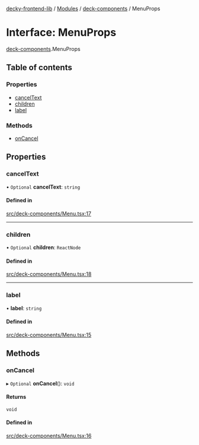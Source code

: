 [decky-frontend-lib](../README.md) / [Modules](../modules.md) / [deck-components](../modules/deck_components.md) / MenuProps

# Interface: MenuProps

[deck-components](../modules/deck_components.md).MenuProps

## Table of contents

### Properties

- [cancelText](deck_components.MenuProps.md#canceltext)
- [children](deck_components.MenuProps.md#children)
- [label](deck_components.MenuProps.md#label)

### Methods

- [onCancel](deck_components.MenuProps.md#oncancel)

## Properties

### cancelText

• `Optional` **cancelText**: `string`

#### Defined in

[src/deck-components/Menu.tsx:17](https://github.com/SteamDeckHomebrew/decky-frontend-lib/blob/82f604a/src/deck-components/Menu.tsx#L17)

___

### children

• `Optional` **children**: `ReactNode`

#### Defined in

[src/deck-components/Menu.tsx:18](https://github.com/SteamDeckHomebrew/decky-frontend-lib/blob/82f604a/src/deck-components/Menu.tsx#L18)

___

### label

• **label**: `string`

#### Defined in

[src/deck-components/Menu.tsx:15](https://github.com/SteamDeckHomebrew/decky-frontend-lib/blob/82f604a/src/deck-components/Menu.tsx#L15)

## Methods

### onCancel

▸ `Optional` **onCancel**(): `void`

#### Returns

`void`

#### Defined in

[src/deck-components/Menu.tsx:16](https://github.com/SteamDeckHomebrew/decky-frontend-lib/blob/82f604a/src/deck-components/Menu.tsx#L16)
